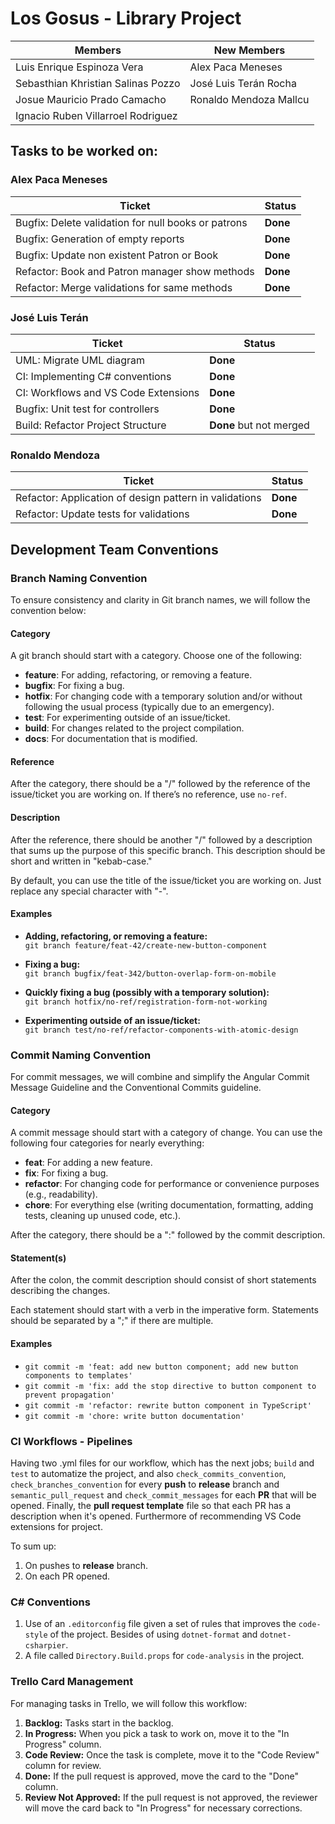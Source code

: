 # Los Gosus - Library Project

| Members                             | New Members
| ---                                 | ---
| Luis Enrique Espinoza Vera          | Alex Paca Meneses
| Sebasthian Khristian Salinas Pozzo  | José Luis Terán Rocha
| Josue Mauricio Prado Camacho        | Ronaldo Mendoza Mallcu
| Ignacio Ruben Villarroel Rodriguez  |

## Tasks to be worked on:

### Alex Paca Meneses
| Ticket                                              | Status
| ---                                                 | ---
| Bugfix: Delete validation for null books or patrons | **Done**
| Bugfix: Generation of empty reports                 | **Done**
| Bugfix: Update non existent Patron or Book          | **Done**
| Refactor: Book and Patron manager show methods      | **Done**
| Refactor: Merge validations for same methods        | **Done**

### José Luis Terán
| Ticket                                              | Status
| ---                                                 | ---
| UML: Migrate UML diagram                            | **Done**
| CI: Implementing C# conventions                     | **Done**
| CI: Workflows and VS Code Extensions                | **Done**
| Bugfix: Unit test for controllers                   | **Done**
| Build: Refactor Project Structure                   | **Done** but not merged

### Ronaldo Mendoza
| Ticket                                                  | Status
| ---                                                     | ---
| Refactor: Application of design pattern in validations  | **Done**
| Refactor: Update tests for validations                  | **Done**

## Development Team Conventions

### Branch Naming Convention

To ensure consistency and clarity in Git branch names, we will follow the convention below:

#### Category

A git branch should start with a category. Choose one of the following:

- **feature**: For adding, refactoring, or removing a feature.
- **bugfix**: For fixing a bug.
- **hotfix**: For changing code with a temporary solution and/or without following the usual process (typically due to an emergency).
- **test**: For experimenting outside of an issue/ticket.
- **build**: For changes related to the project compilation.
- **docs**: For documentation that is modified.

#### Reference

After the category, there should be a "/" followed by the reference of the issue/ticket you are working on. If there’s no reference, use `no-ref`.

#### Description

After the reference, there should be another "/" followed by a description that sums up the purpose of this specific branch. This description should be short and written in "kebab-case."

By default, you can use the title of the issue/ticket you are working on. Just replace any special character with "-".

#### Examples

- **Adding, refactoring, or removing a feature:**  
  `git branch feature/feat-42/create-new-button-component`

- **Fixing a bug:**  
  `git branch bugfix/feat-342/button-overlap-form-on-mobile`

- **Quickly fixing a bug (possibly with a temporary solution):**  
  `git branch hotfix/no-ref/registration-form-not-working`

- **Experimenting outside of an issue/ticket:**  
  `git branch test/no-ref/refactor-components-with-atomic-design`

### Commit Naming Convention

For commit messages, we will combine and simplify the Angular Commit Message Guideline and the Conventional Commits guideline.

#### Category

A commit message should start with a category of change. You can use the following four categories for nearly everything:

- **feat**: For adding a new feature.
- **fix**: For fixing a bug.
- **refactor**: For changing code for performance or convenience purposes (e.g., readability).
- **chore**: For everything else (writing documentation, formatting, adding tests, cleaning up unused code, etc.).

After the category, there should be a ":" followed by the commit description.

#### Statement(s)

After the colon, the commit description should consist of short statements describing the changes.

Each statement should start with a verb in the imperative form. Statements should be separated by a ";" if there are multiple.

#### Examples

- `git commit -m 'feat: add new button component; add new button components to templates'`
- `git commit -m 'fix: add the stop directive to button component to prevent propagation'`
- `git commit -m 'refactor: rewrite button component in TypeScript'`
- `git commit -m 'chore: write button documentation'`

### CI Workflows - Pipelines
Having two .yml files for our workflow, which has the next jobs; `build` and `test` to automatize the project, and also `check_commits_convention`, `check_branches_convention` for every **push** to **release** branch and `semantic_pull_request` and `check_commit_messages` for each **PR** that will be opened. Finally, the **pull request template** file so that each PR has a description when it's opened. Furthermore of recommending VS Code extensions for project.

To sum up:

1. On pushes to **release** branch.
2. On each PR opened.

### C# Conventions
1. Use of an `.editorconfig` file given a set of rules that improves the `code-style` of the project. Besides of using `dotnet-format` and `dotnet-csharpier`.
2. A file called `Directory.Build.props` for `code-analysis` in the project.

### Trello Card Management

For managing tasks in Trello, we will follow this workflow:

1. **Backlog:** Tasks start in the backlog.
2. **In Progress:** When you pick a task to work on, move it to the "In Progress" column.
3. **Code Review:** Once the task is complete, move it to the "Code Review" column for review.
4. **Done:** If the pull request is approved, move the card to the "Done" column.
5. **Review Not Approved:** If the pull request is not approved, the reviewer will move the card back to "In Progress" for necessary corrections.
